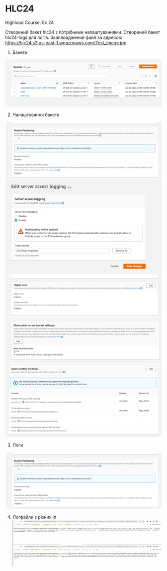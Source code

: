 # HLC24
Highload Course. Ex 24

Створений бакет hlc24 з потрібними налаштуваннями. Створений бакет hlc24-logs для логів. Зааплоаджений файл за адресою https://hlc24.s3.us-east-1.amazonaws.com/Test_image.jpg 

1. Бакети

![1.png](resources/1.png)

2. Налаштування бакета

![2.1.png](resources/2.1.png)
![2.2.png](resources/2.2.png)
![2.3.png](resources/2.3.png)
![2.4.png](resources/2.4.png)
![2.5.png](resources/2.5.png)

3. Логи

![3.png](resources/2.1.png)

4. Логфайли з різних іп
![4.1.png](resources/4.1.png)
![4.2.png](resources/4.2.png)
